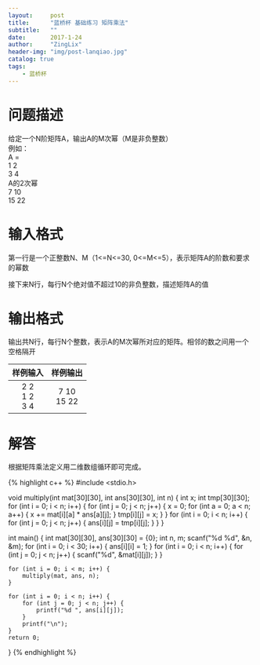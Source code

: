 ```yaml
---
layout:     post
title:      "蓝桥杯 基础练习 矩阵乘法"
subtitle:   ""
date:       2017-1-24
author:     "ZingLix"
header-img: "img/post-lanqiao.jpg"
catalog: true
tags:
    - 蓝桥杯
---
```


# 问题描述
给定一个N阶矩阵A，输出A的M次幂（M是非负整数）<br>例如：<br>A =<br>1 2<br>3 4<br>A的2次幂<br>7 10<br>15 22

# 输入格式
第一行是一个正整数N、M（1<=N<=30, 0<=M<=5），表示矩阵A的阶数和要求的幂数

接下来N行，每行N个绝对值不超过10的非负整数，描述矩阵A的值

# 输出格式
输出共N行，每行N个整数，表示A的M次幂所对应的矩阵。相邻的数之间用一个空格隔开

| 样例输入        | 样例输出           | 
|:-------------:|:-------------:| 
| 2 2<br>1 2<br>3 4    | 7 10<br>15 22 | 

# 解答
根据矩阵乘法定义用二维数组循环即可完成。

{% highlight c++ %}
#include <stdio.h>


void multiply(int mat[30][30], int ans[30][30], int n) {
	int x;
	int tmp[30][30];
	for (int i = 0; i < n; i++) {
		for (int j = 0; j < n; j++) {
			x = 0;
			for (int a = 0; a < n; a++) {
				x += mat[i][a] * ans[a][j];
			}
			tmp[i][j] = x;
		}
	}
	for (int i = 0; i < n; i++) {
		for (int j = 0; j < n; j++) {
			ans[i][j] = tmp[i][j];
		}
	}
}

int main() {
	int mat[30][30], ans[30][30] = {0};
	int n, m;
	scanf("%d %d", &n, &m);
	for (int i = 0; i < 30; i++) {
		ans[i][i] = 1;
	}
	for (int i = 0; i < n; i++) {
		for (int j = 0; j < n; j++) {
			scanf("%d", &mat[i][j]);
		}
	}

	for (int i = 0; i < m; i++) {
		multiply(mat, ans, n);
	}

	for (int i = 0; i < n; i++) {
		for (int j = 0; j < n; j++) {
			printf("%d ", ans[i][j]);
		}
		printf("\n");
	}
	return 0;
}
{% endhighlight %}